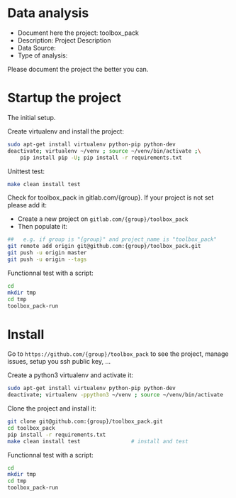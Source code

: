 # Data analysis
- Document here the project: toolbox_pack
- Description: Project Description
- Data Source:
- Type of analysis:

Please document the project the better you can.

# Startup the project

The initial setup.

Create virtualenv and install the project:
```bash
sudo apt-get install virtualenv python-pip python-dev
deactivate; virtualenv ~/venv ; source ~/venv/bin/activate ;\
    pip install pip -U; pip install -r requirements.txt
```

Unittest test:
```bash
make clean install test
```

Check for toolbox_pack in gitlab.com/{group}.
If your project is not set please add it:

- Create a new project on `gitlab.com/{group}/toolbox_pack`
- Then populate it:

```bash
##   e.g. if group is "{group}" and project_name is "toolbox_pack"
git remote add origin git@github.com:{group}/toolbox_pack.git
git push -u origin master
git push -u origin --tags
```

Functionnal test with a script:

```bash
cd
mkdir tmp
cd tmp
toolbox_pack-run
```

# Install

Go to `https://github.com/{group}/toolbox_pack` to see the project, manage issues,
setup you ssh public key, ...

Create a python3 virtualenv and activate it:

```bash
sudo apt-get install virtualenv python-pip python-dev
deactivate; virtualenv -ppython3 ~/venv ; source ~/venv/bin/activate
```

Clone the project and install it:

```bash
git clone git@github.com:{group}/toolbox_pack.git
cd toolbox_pack
pip install -r requirements.txt
make clean install test                # install and test
```
Functionnal test with a script:

```bash
cd
mkdir tmp
cd tmp
toolbox_pack-run
```
